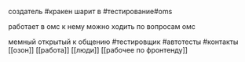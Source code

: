 создатель #кракен шарит в  #тестирование#oms

работает в омс к нему можно ходить по вопросам омс 

мемный открытый к общению
#тестировщик #автотесты  #контакты 
[[озон]]
[[работа]]
[[люди]]
[[рабочее по фронтенду]]